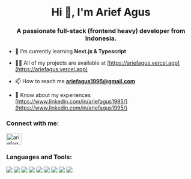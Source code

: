 <h1 align="center">Hi 👋, I'm Arief Agus</h1>
<h3 align="center">A passionate full-stack (frontend heavy) developer from Indonesia.</h3>

- 🌱 I’m currently learning **Next.js & Typescript**

- 👨‍💻 All of my projects are available at [https://ariefagus.vercel.app](https://ariefagus.vercel.app)

- 📫 How to reach me **ariefagus1995@gmail.com**

- 📄 Know about my experiences [https://www.linkedin.com/in/ariefagus1995/](https://www.linkedin.com/in/ariefagus1995/)

<h3 align="left">Connect with me:</h3>
<p align="left">
<a href="https://linkedin.com/in/ariefagus1995" target="blank"><img align="center" src="https://raw.githubusercontent.com/rahuldkjain/github-profile-readme-generator/master/src/images/icons/Social/linked-in-alt.svg" alt="ariefagus1995" height="30" width="40" /></a>
</p>

<h3 align="left">Languages and Tools:</h3>
<p align="left">
  <img src="https://img.shields.io/badge/HTML5-E34F26?style=flat&logo=html5&logoColor=white" />
  <img src="https://img.shields.io/badge/CSS3-1572B6?style=flat&logo=css3&logoColor=white" />
  <img src="https://img.shields.io/badge/JavaScript-F7DF1E?style=flat&logo=javascript&logoColor=black" />
  <img src="https://img.shields.io/badge/React-61DAFB?style=flat&logo=react&logoColor=black" />
  <img src="https://img.shields.io/badge/Node.js-339933?style=flat&logo=nodedotjs&logoColor=white" />
  <img src="https://img.shields.io/badge/Express.js-000000?style=flat&logo=express&logoColor=white" />
  <img src="https://img.shields.io/badge/MySQL-4479A1?style=flat&logo=mysql&logoColor=white" />
  <img src="https://img.shields.io/badge/Postman-FF6C37?style=flat&logo=postman&logoColor=white" />
  <img src="https://img.shields.io/badge/Tailwind_CSS-06B6D4?style=flat&logo=tailwind-css&logoColor=white" />
</p>
